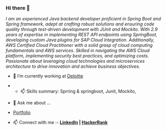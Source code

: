 ### Hi there 👋

*I am an experienced Java backend developer proficient in Spring Boot and Spring framework, adept at crafting robust solutions and ensuring code quality through test-driven development with JUnit and Mockito. With 2.9 years of expertise in implementing REST API endpoints using SpringBoot, developing custom Java plugins for SAP Cloud Integration. Additionally, AWS Certified Cloud Practitioner with a solid grasp of cloud computing fundamentals and AWS services. Skilled in navigating the AWS Cloud platform, implementing security best practices, and optimizing costs. Passionate about leveraging cloud technologies and microservices architecture to drive innovation and achieve business objectives.*
<!--
**sambit77/sambit77** is a ✨ _special_ ✨ repository because its `README.md` (this file) appears on your GitHub profile.

Here are some ideas to get you started:

- 🔭 I’m currently working on ...
- 🌱 I’m currently learning ...
- 👯 I’m looking to collaborate on ...
- 🤔 I’m looking for help with ...
- 💬 Ask me about ...
- 📫 How to reach me: ...
- 😄 Pronouns: ...
- ⚡ Fun fact: ...
-->
- 🔭 I’m currently working at [Deloitte](https://www2.deloitte.com/ui/en.html)
- - 📫 Skills summary: Sprring & springboot, Junit, Mockito, 

- 💬 Ask me about ...
- [Portfolio](https://sambit-pradhan.netlify.app/)
- 📫 Connect with me :- __[LinkedIn](https://www.linkedin.com/in/sambit77/) | [HackerRank](https://www.hackerrank.com/sambit7)__
